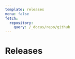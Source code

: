 ```yaml
---
template: releases
menu: false
fetch:
  repository:
    query: /_docus/repo/github
---
```


# Releases